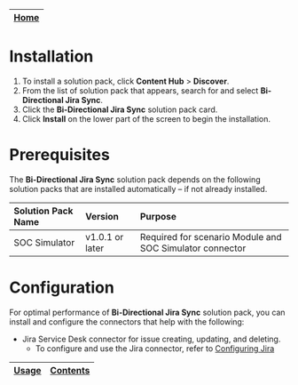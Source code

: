 [Home](../README.md) |
|--------------------------------------------|

# Installation

1. To install a solution pack, click **Content Hub** > **Discover**.
2. From the list of solution pack that appears, search for and select **Bi-Directional Jira Sync**.
3. Click the **Bi-Directional Jira Sync** solution pack card.
4. Click **Install** on the lower part of the screen to begin the installation.

# Prerequisites

The **Bi-Directional Jira Sync** solution pack depends on the following solution packs that are installed automatically &ndash; if not already installed.

| Solution Pack Name | Version         | Purpose                                                  |
|:-------------------|:----------------|:---------------------------------------------------------|
| SOC Simulator      | v1.0.1 or later | Required for scenario Module and SOC Simulator connector |

# Configuration
For optimal performance of **Bi-Directional Jira Sync** solution pack, you can install and configure the connectors that help with the following:

- Jira Service Desk connector for issue creating, updating, and deleting. 
    - To configure and use the Jira connector, refer to [Configuring Jira](https://docs.fortinet.com/fortisoar/connectors/jira)

| [Usage](./usage.md) | [Contents](./contents.md) |
|---------------------|---------------------------|
